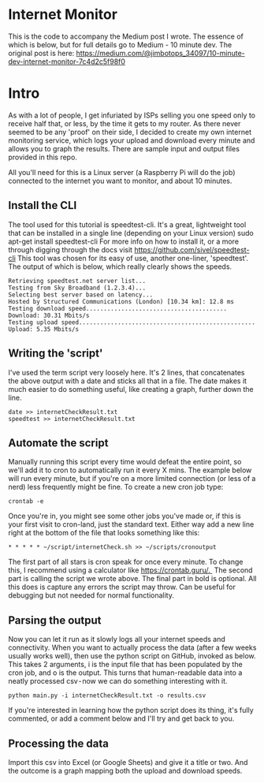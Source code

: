 # Internet Monitor

This is the code to accompany the Medium post I wrote. The essence of which is below, but for full details go to Medium - 10 minute dev. The original post is here: https://medium.com/@jimbotops_34097/10-minute-dev-internet-monitor-7c4d2c5f98f0

# Intro 
As with a lot of people, I get infuriated by ISPs selling you one speed only to receive half that, or less, by the time it gets to my router. As there never seemed to be any 'proof' on their side, I decided to create my own internet monitoring service, which logs your upload and download every minute and allows you to graph the results. There are sample input and output files provided in this repo.

All you'll need for this is a Linux server (a Raspberry Pi will do the job) connected to the internet you want to monitor, and about 10 minutes. 
## Install the CLI
The tool used for this tutorial is speedtest-cli. It's a great, lightweight tool that can be installed in a single line (depending on your Linux version)
sudo apt-get install speedtest-cli
For more info on how to install it, or a more through digging through the docs visit https://github.com/sivel/speedtest-cli
This tool was chosen for its easy of use, another one-liner, 'speedtest'. The output of which is below, which really clearly shows the speeds.
```Retrieving speedtest.net configuration...
Retrieving speedtest.net server list...
Testing from Sky Broadband (1.2.3.4)...
Selecting best server based on latency...
Hosted by Structured Communications (London) [10.34 km]: 12.8 ms
Testing download speed........................................
Download: 30.31 Mbits/s
Testing upload speed..................................................
Upload: 5.35 Mbits/s
```

## Writing the 'script'
I've used the term script very loosely here. It's 2 lines, that concatenates the above output with a date and sticks all that in a file. The date makes it much easier to do something useful, like creating a graph, further down the line.
```
date >> internetCheckResult.txt
speedtest >> internetCheckResult.txt
```
## Automate the script
Manually running this script every time would defeat the entire point, so we'll add it to cron to automatically run it every X mins. The example below will run every minute, but if you're on a more limited connection (or less of a nerd) less frequently might be fine.
To create a new cron job type:
```
crontab -e
```

Once you're in, you might see some other jobs you've made or, if this is your first visit to cron-land, just the standard text. Either way add a new line right at the bottom of the file that looks something like this:
```
* * * * * ~/script/internetCheck.sh >> ~/scripts/cronoutput
```
The first part of all stars is cron speak for once every minute. To change this, I recommend using a calculator like https://crontab.guru/. 
The second part is calling the script we wrote above. The final part in bold is optional. All this does is capture any errors the script may throw. Can be useful for debugging but not needed for normal functionality.

## Parsing the output
Now you can let it run as it slowly logs all your internet speeds and connectivity. When you want to actually process the data (after a few weeks usually works well), then use the python script on GitHub, invoked as below. This takes 2 arguments, i is the input file that has been populated by the cron job, and o is the output. This turns that human-readable data into a neatly processed csv - now we can do something interesting with it.
```
python main.py -i internetCheckResult.txt -o results.csv
```
If you're interested in learning how the python script does its thing, it's fully commented, or add a comment below and I'll try and get back to you.
## Processing the data
Import this csv into Excel (or Google Sheets) and give it a title or two.
And the outcome is a graph mapping both the upload and download speeds.
